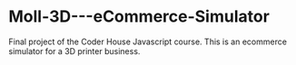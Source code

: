 # Moll-3D---eCommerce-Simulator
Final project of the Coder House Javascript course. This is an ecommerce simulator for a 3D printer business.
